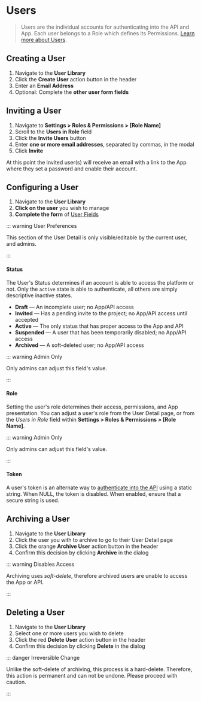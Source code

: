 # Users

> Users are the individual accounts for authenticating into the API and App. Each user belongs to a Role which defines
> its Permissions. [Learn more about Users](/concepts/users/).

## Creating a User

1. Navigate to the **User Library**
2. Click the **Create User** action button in the header
3. Enter an **Email Address**
4. Optional: Complete the **other user form fields**

## Inviting a User

1. Navigate to **Settings > Roles & Permissions > [Role Name]**
2. Scroll to the **Users in Role** field
3. Click the **Invite Users** button
4. Enter **one or more email addresses**, separated by commas, in the modal
5. Click **Invite**

At this point the invited user(s) will receive an email with a link to the App where they set a password and enable
their account.

## Configuring a User

1. Navigate to the **User Library**
2. **Click on the user** you wish to manage
3. **Complete the form** of [User Fields](/concepts/application/#user-detail)

::: warning User Preferences

This section of the User Detail is only visible/editable by the current user, and admins.

:::

#### Status

The User's Status determines if an account is able to access the platform or not. Only the `active` state is able to
authenticate, all others are simply descriptive inactive states.

- **Draft** — An incomplete user; no App/API access
- **Invited** — Has a pending invite to the project; no App/API access until accepted
- **Active** — The only status that has proper access to the App and API
- **Suspended** — A user that has been temporarily disabled; no App/API access
- **Archived** — A soft-deleted user; no App/API access

::: warning Admin Only

Only admins can adjust this field's value.

:::

#### Role

Setting the user's role determines their access, permissions, and App presentation. You can adjust a user's role from
the User Detail page, or from the _Users in Role_ field within **Settings > Roles & Permissions > [Role Name]**.

::: warning Admin Only

Only admins can adjust this field's value.

:::

#### Token

A user's token is an alternate way to [authenticate into the API](/reference/api/authentication) using a static string.
When NULL, the token is disabled. When enabled, ensure that a secure string is used.

## Archiving a User

1. Navigate to the **User Library**
2. Click the user you with to archive to go to their User Detail page
3. Click the orange **Archive User** action button in the header
4. Confirm this decision by clicking **Archive** in the dialog

::: warning Disables Access

Archiving uses _soft-delete_, therefore archived users are unable to access the App or API.

:::

## Deleting a User

1. Navigate to the **User Library**
2. Select one or more users you wish to delete
3. Click the red **Delete User** action button in the header
4. Confirm this decision by clicking **Delete** in the dialog

::: danger Irreversible Change

Unlike the soft-delete of archiving, this process is a hard-delete. Therefore, this action is permanent and can not be
undone. Please proceed with caution.

:::
